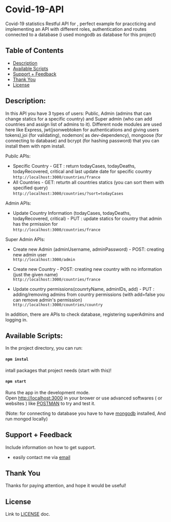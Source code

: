 # Covid-19-API
Covid-19 statistics Restful API for , perfect example for praccticing and implementing an API with different roles, authentication and routes connected to a database (i used mongodb as database for this project)

## Table of Contents
- [Description](#description)
- [Available Scripts](#available-scripts)
- [Support + Feedback](#support--feedback)
- [Thank You](#thank-you)
- [License](#license)

## Description:
In this API you have 3 types of users: Public, Admin (admins that can change statics for a specific country) and Super admin (who can add countries and assign list of admins to it).
Different node modules are used here like Express, jwt(jsonwebtoken for authentications and giving users tokens),joi (for validating), nodemon( as dev-dependency), mongoose (for connecting to database) and bcrypt (for hashing password) that you can install them with npm install.

Pubilc APIs:
- Specific Country - GET : return todayCases, todayDeaths, todayRecovered, critical and last update date for specific country</br>
`http://localhost:3000/countries/france`
- All Countries - GET: returtn all countries statics (you can sort them with specified query)</br>
`http://localhost:3000/countries/?sort=todayCases`

Admin APIs:
- Update Country Information (todayCases, todayDeaths, todayRecovered, critical) - PUT : update statics for country that admin has the prmission for</br>
`http://localhost:3000/countries/france`

Super Admin APIs:
- Create new Admin (adminUsername, adminPassword) - POST: creating new admin user</br>
`http://localhost:3000/admin`

- Create new Country - POST: creating new country with no information (just the given name)</br>
`http://localhost:3000/countries/france`

- Update country permissions(counrtyName, adminIDs, add) - PUT : adding/removing admins from country permissions (with add=false you can remove admin's permission)</br>
`http://localhost:3000/countries/country`

In addition, there are APIs to check database, registering superAdmins and logging in.


## Available Scripts:

In the project directory, you can run:
#### `npm instal`

intall packages that project needs (start with this)!
#### `npm start`

Runs the app in the development mode.\
Open [http://localhost:3000](http://localhost:3000) in your brower or use advanced softwares ( or websites ) like [POSTMAN](http://postman.com/) to try and test it.

(Note: for connecting to database you have to have [mongodb](https://www.mongodb.com) installed, And run mongod locally)


## Support + Feedback

Include information on how to get support.
- easily contact me via [email](aminiamini433@yahoo.fr)

## Thank You

Thanks for paying attention, and hope it would be useful!

## License
Link to [LICENSE](LICENSE) doc.

